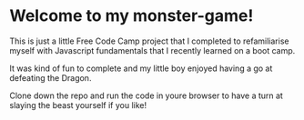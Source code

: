 # Welcome to my monster-game!

This is just a little Free Code Camp project that I completed to refamiliarise myself with Javascript fundamentals that I recently learned on a boot camp. 

It was kind of fun to complete and my little boy enjoyed having a go at defeating the Dragon.

Clone down the repo and run the code in youre browser to have a turn at slaying the beast yourself if you like!

